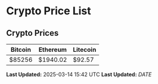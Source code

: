 # Crypto Price List

## Crypto Prices
| Bitcoin | Ethereum | Litecoin |
| ------- | -------- | -------- |
| $85256 | $1940.02 | $92.57 |
**Last Updated:** 2025-03-14 15:42 UTC
**Last Updated:** $DATE$
